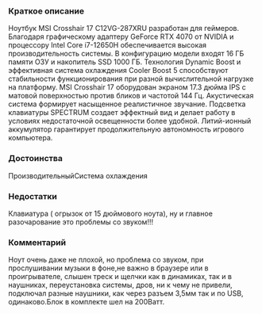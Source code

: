 ### **Краткое описание**
Ноутбук MSI Crosshair 17 C12VG-287XRU разработан для геймеров. Благодаря графическому адаптеру GeForce RTX 4070 от NVIDIA и процессору Intel Core i7-12650H обеспечивается высокая производительность системы. В конфигурацию модели входят 16 ГБ памяти ОЗУ и накопитель SSD 1000 ГБ. Технология Dynamic Boost и эффективная система охлаждения Cooler Boost 5 способствуют стабильности функционирования при разной вычислительной нагрузке на платформу.  MSI Crosshair 17 оборудован экраном 17.3 дюйма IPS с матовой поверхностью против бликов и частотой 144 Гц. Акустическая система формирует насыщенное реалистичное звучание. Подсветка клавиатуры SPECTRUM создает эффектный вид и делает работу в условиях недостаточной освещенности более удобной. Литий-ионный аккумулятор гарантирует продолжительную автономность игрового компьютера.

### **Достоинства**
ПроизводительныйСистема охлаждения

### **Недостатки**
Клавиатура ( огрызок от 15 дюймового ноута), ну и главное разочарование это проблемы со звуком!!!

### **Комментарий**
Ноут очень даже не плохой, но проблема со звуком, при прослушивании музыки в фоне,не важно в браузере или в проигрывателе, слышен треск и щелчки как в динамиках, так и в наушниках, переустановка системы, дров, ни к чему не привели, подключал разные наушники, как через разъем 3,5мм так и по USB, одинаково.Блок в комплекте шел на 200Ватт.
